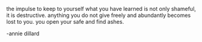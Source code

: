 the impulse to keep to yourself what you have learned is not only shameful, it is destructive. anything you do not give freely and abundantly becomes lost to you. you open your safe and find ashes.

-annie dillard

